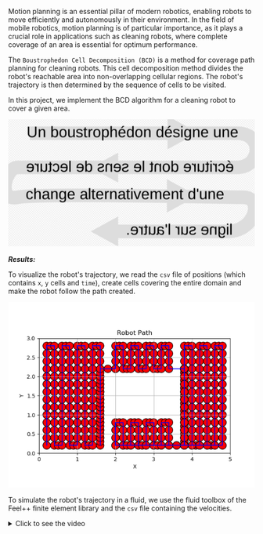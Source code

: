 <!-- ***"Rien n'est plus fécond tous les mathématiciens le savent que ces obscures analogies, ces troubles reflets d'une théorie à une autre, ces furtives caresses, ces broulleries inexplicables; rien aussi ne donne plus de plaisir au chercheur.*** 

***Un jour vient où l'illusion se dissipe, le pressentiment se change en certitude, les théories jumelles révèlent leurs sources communes avant de disparaître; comme l'enseigne la Gita on atteint à la connaissance et à l'indifférence en même temps.*** 

***La métaphysique est devenue mathématique, prête à former la matière d'un traité dont la beauté froide ne saurait plus émouvoir."*** -->

Motion planning is an essential pillar of modern robotics, enabling robots to move efficiently and autonomously in their environment. In the field of mobile robotics, motion planning is of particular importance, as it plays a crucial role in applications such as cleaning robots, where complete coverage of an area is essential for optimum performance.

The `Boustrophedon Cell Decomposition (BCD)` is a method for coverage path planning for cleaning robots. 
This cell decomposition method divides the robot's reachable area into non-overlapping cellular regions. 
The robot's trajectory is then determined by the sequence of cells to be visited.

In this project, we implement the BCD algorithm for a cleaning robot to cover a given area.

![BCD](images/Boustrophedon.png)

***Results:***

To visualize the robot's trajectory, we read the `csv` file of positions (which contains `x`, `y` cells and `time`), create cells covering the entire domain and make the robot follow the path created.

![Trajectory](images/boustrophedon.png)

To simulate the robot's trajectory in a fluid, we use the fluid toolbox of the Feel++ finite element library and the `csv` file containing the velocities.


<!-- <video width="600" controls>
  <source src="images/pathvideo.mp4" type="video/mp4">
  Your browser does not support the video tag.
</video> -->

<details>
  <summary>Click to see the video</summary>
  <img src="images/pathvideo.gif" alt="Trajectory" width="600"/>
<!-- ![Trajectory](images/pathvideo.gif) -->